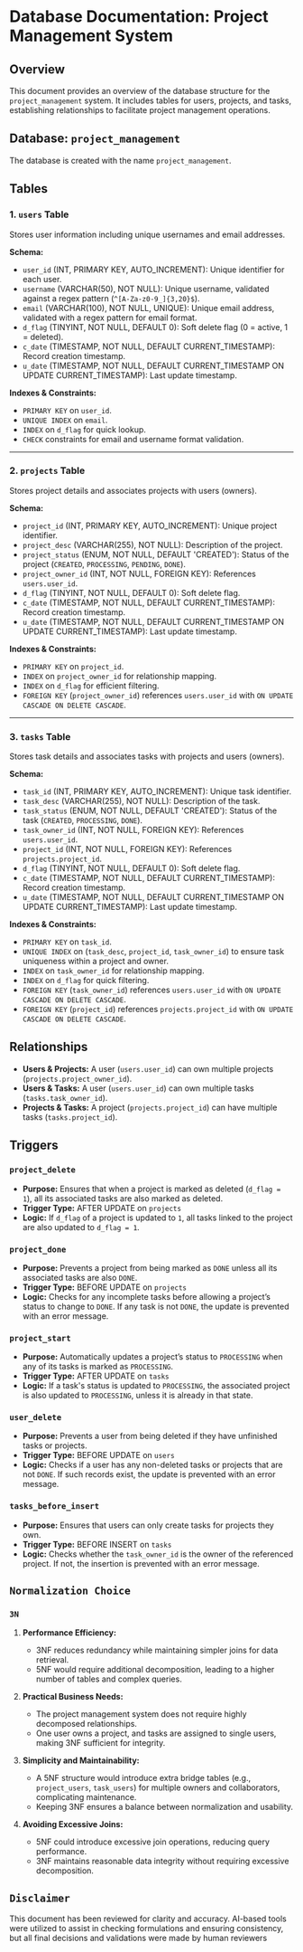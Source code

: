 # Database Documentation: Project Management System

## Overview

This document provides an overview of the database structure for the `project_management` system. It includes tables for users, projects, and tasks, establishing relationships to facilitate project management operations.

## Database: `project_management`

The database is created with the name `project_management`.

## Tables

### 1. `users` Table

Stores user information including unique usernames and email addresses.

**Schema:**

- `user_id` (INT, PRIMARY KEY, AUTO_INCREMENT): Unique identifier for each user.
- `username` (VARCHAR(50), NOT NULL): Unique username, validated against a regex pattern (`^[A-Za-z0-9_]{3,20}$`).
- `email` (VARCHAR(100), NOT NULL, UNIQUE): Unique email address, validated with a regex pattern for email format.
- `d_flag` (TINYINT, NOT NULL, DEFAULT 0): Soft delete flag (0 = active, 1 = deleted).
- `c_date` (TIMESTAMP, NOT NULL, DEFAULT CURRENT_TIMESTAMP): Record creation timestamp.
- `u_date` (TIMESTAMP, NOT NULL, DEFAULT CURRENT_TIMESTAMP ON UPDATE CURRENT_TIMESTAMP): Last update timestamp.

**Indexes & Constraints:**

- `PRIMARY KEY` on `user_id`.
- `UNIQUE INDEX` on `email`.
- `INDEX` on `d_flag` for quick lookup.
- `CHECK` constraints for email and username format validation.

---

### 2. `projects` Table

Stores project details and associates projects with users (owners).

**Schema:**

- `project_id` (INT, PRIMARY KEY, AUTO_INCREMENT): Unique project identifier.
- `project_desc` (VARCHAR(255), NOT NULL): Description of the project.
- `project_status` (ENUM, NOT NULL, DEFAULT 'CREATED'): Status of the project (`CREATED`, `PROCESSING`, `PENDING`, `DONE`).
- `project_owner_id` (INT, NOT NULL, FOREIGN KEY): References `users.user_id`.
- `d_flag` (TINYINT, NOT NULL, DEFAULT 0): Soft delete flag.
- `c_date` (TIMESTAMP, NOT NULL, DEFAULT CURRENT_TIMESTAMP): Record creation timestamp.
- `u_date` (TIMESTAMP, NOT NULL, DEFAULT CURRENT_TIMESTAMP ON UPDATE CURRENT_TIMESTAMP): Last update timestamp.

**Indexes & Constraints:**

- `PRIMARY KEY` on `project_id`.
- `INDEX` on `project_owner_id` for relationship mapping.
- `INDEX` on `d_flag` for efficient filtering.
- `FOREIGN KEY` (`project_owner_id`) references `users.user_id` with `ON UPDATE CASCADE ON DELETE CASCADE`.

---

### 3. `tasks` Table

Stores task details and associates tasks with projects and users (owners).

**Schema:**

- `task_id` (INT, PRIMARY KEY, AUTO_INCREMENT): Unique task identifier.
- `task_desc` (VARCHAR(255), NOT NULL): Description of the task.
- `task_status` (ENUM, NOT NULL, DEFAULT 'CREATED'): Status of the task (`CREATED`, `PROCESSING`, `DONE`).
- `task_owner_id` (INT, NOT NULL, FOREIGN KEY): References `users.user_id`.
- `project_id` (INT, NOT NULL, FOREIGN KEY): References `projects.project_id`.
- `d_flag` (TINYINT, NOT NULL, DEFAULT 0): Soft delete flag.
- `c_date` (TIMESTAMP, NOT NULL, DEFAULT CURRENT_TIMESTAMP): Record creation timestamp.
- `u_date` (TIMESTAMP, NOT NULL, DEFAULT CURRENT_TIMESTAMP ON UPDATE CURRENT_TIMESTAMP): Last update timestamp.

**Indexes & Constraints:**

- `PRIMARY KEY` on `task_id`.
- `UNIQUE INDEX` on (`task_desc`, `project_id`, `task_owner_id`) to ensure task uniqueness within a project and owner.
- `INDEX` on `task_owner_id` for relationship mapping.
- `INDEX` on `d_flag` for quick filtering.
- `FOREIGN KEY` (`task_owner_id`) references `users.user_id` with `ON UPDATE CASCADE ON DELETE CASCADE`.
- `FOREIGN KEY` (`project_id`) references `projects.project_id` with `ON UPDATE CASCADE ON DELETE CASCADE`.

## Relationships

- **Users & Projects:** A user (`users.user_id`) can own multiple projects (`projects.project_owner_id`).
- **Users & Tasks:** A user (`users.user_id`) can own multiple tasks (`tasks.task_owner_id`).
- **Projects & Tasks:** A project (`projects.project_id`) can have multiple tasks (`tasks.project_id`).

## Triggers

### `project_delete`

- **Purpose:** Ensures that when a project is marked as deleted (`d_flag = 1`), all its associated tasks are also marked as deleted.
- **Trigger Type:** AFTER UPDATE on `projects`
- **Logic:** If `d_flag` of a project is updated to `1`, all tasks linked to the project are also updated to `d_flag = 1`.

### `project_done`

- **Purpose:** Prevents a project from being marked as `DONE` unless all its associated tasks are also `DONE`.
- **Trigger Type:** BEFORE UPDATE on `projects`
- **Logic:** Checks for any incomplete tasks before allowing a project’s status to change to `DONE`. If any task is not `DONE`, the update is prevented with an error message.

### `project_start`

- **Purpose:** Automatically updates a project’s status to `PROCESSING` when any of its tasks is marked as `PROCESSING`.
- **Trigger Type:** AFTER UPDATE on `tasks`
- **Logic:** If a task's status is updated to `PROCESSING`, the associated project is also updated to `PROCESSING`, unless it is already in that state.

### `user_delete`

- **Purpose:** Prevents a user from being deleted if they have unfinished tasks or projects.
- **Trigger Type:** BEFORE UPDATE on `users`
- **Logic:** Checks if a user has any non-deleted tasks or projects that are not `DONE`. If such records exist, the update is prevented with an error message.

### `tasks_before_insert`

- **Purpose:** Ensures that users can only create tasks for projects they own.
- **Trigger Type:** BEFORE INSERT on `tasks`
- **Logic:** Checks whether the `task_owner_id` is the owner of the referenced project. If not, the insertion is prevented with an error message.

## `Normalization Choice`

### `3N`

1. **Performance Efficiency:**

   - 3NF reduces redundancy while maintaining simpler joins for data retrieval.
   - 5NF would require additional decomposition, leading to a higher number of tables and complex queries.

2. **Practical Business Needs:**

   - The project management system does not require highly decomposed relationships.
   - One user owns a project, and tasks are assigned to single users, making 3NF sufficient for integrity.

3. **Simplicity and Maintainability:**

   - A 5NF structure would introduce extra bridge tables (e.g., `project_users`, `task_users`) for multiple owners and collaborators, complicating maintenance.
   - Keeping 3NF ensures a balance between normalization and usability.

4. **Avoiding Excessive Joins:**
   - 5NF could introduce excessive join operations, reducing query performance.
   - 3NF maintains reasonable data integrity without requiring excessive decomposition.

## `Disclaimer`

This document has been reviewed for clarity and accuracy. AI-based tools were utilized to assist in checking formulations and ensuring consistency, but all final decisions and validations were made by human reviewers
